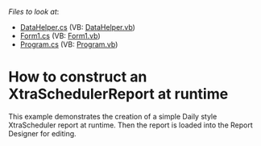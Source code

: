<!-- default file list -->
*Files to look at*:

* [DataHelper.cs](./CS/ReportInCode/DataHelper.cs) (VB: [DataHelper.vb](./VB/ReportInCode/DataHelper.vb))
* [Form1.cs](./CS/ReportInCode/Form1.cs) (VB: [Form1.vb](./VB/ReportInCode/Form1.vb))
* [Program.cs](./CS/ReportInCode/Program.cs) (VB: [Program.vb](./VB/ReportInCode/Program.vb))
<!-- default file list end -->
# How to construct an XtraSchedulerReport at runtime


<p>This example demonstrates the creation of a simple Daily style XtraScheduler report at runtime. Then the report is loaded into the Report Designer for editing.</p>

<br/>


